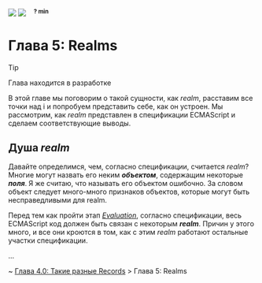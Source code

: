 <div>
    <img src='assets/formal.svg'>
    <img src='assets/normal.svg'>
    &nbsp;&nbsp;
    <sup><b>? min</b></sup>
</div>

# Глава 5: Realms

> [!TIP]  
> Глава находится в разработке

В этой главе мы поговорим о такой сущности, как _realm_, расставим все точки над i и попробуем
представить себе, как он устроен. Мы рассмотрим, как _realm_ представлен в спецификации ECMAScript и
сделаем соответствующие выводы.

## Душа _realm_

Давайте определимся, чем, согласно спецификации, считается _realm_? Многие могут назвать его неким
**_объектом_**, содержащим некоторые **_поля_**. Я же считаю, что называть его объектом ошибочно. За
словом объект следует много-много признаков объектов, которые могут быть несправедливыми для realm.

Перед тем как пройти этап
[_Evaluation_](https://tc39.es/ecma262/multipage/syntax-directed-operations.html#sec-evaluation),
согласно спецификации, весь ECMAScript код должен быть связан с некоторым **_realm_**. Причин у
этого много, и все они кроются в том, как с этим _realm_ работают остальные участки спецификации.

...

~ [Глава 4.0: Такие разные Records](./records/index.md) > Глава 5: Realms

